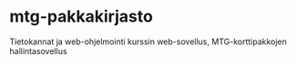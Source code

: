 # mtg-pakkakirjasto
Tietokannat ja web-ohjelmointi kurssin web-sovellus, MTG-korttipakkojen hallintasovellus
